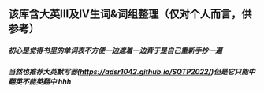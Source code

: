 ## 该库含大英III及IV生词&词组整理（仅对个人而言，供参考）
##### 初心是觉得书里的单词表不方便一边遮着一边背于是自己重新手抄一遍
##### 当然也推荐大英默写器(https://adsr1042.github.io/SQTP2022/)但是它只能中翻英不能英翻中 hhh
